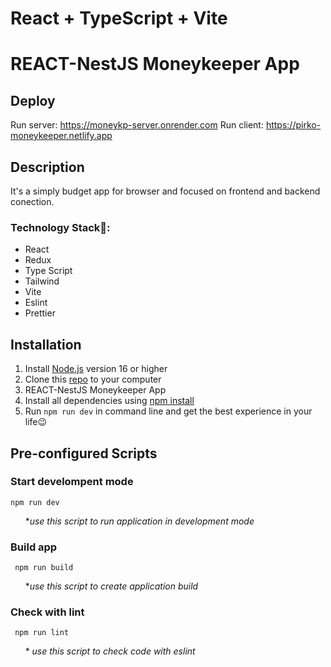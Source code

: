# React + TypeScript + Vite

# REACT-NestJS Moneykeeper App

## Deploy

Run server: https://moneykp-server.onrender.com
Run client: https://pirko-moneykeeper.netlify.app

## Description

It's a simply budget app for browser and focused on frontend and backend conection.

### Technology Stack🚀:

-   React
-   Redux
-   Type Script
-   Tailwind
-   Vite
-   Eslint
-   Prettier

## **Installation**

1. Install [Node.js](https://nodejs.org/ru) version 16 or higher
2. Clone this [repo](https://github.com/AlexPirko/REACT-NEST_Moneykeeper-client) to your computer
3. REACT-NestJS Moneykeeper App
4. Install all dependencies using [npm install](https://docs.npmjs.com/cli/v9/commands/npm-install)
5. Run `npm run dev` in command line and get the best experience in your life😉

## Pre-configured Scripts

### **Start develompent mode**

```
npm run dev
```

&nbsp; &nbsp; &nbsp; \*_use this script to run application in development mode_

### **Build app**

```
 npm run build
```

&nbsp; &nbsp; &nbsp; \*_use this script to create application build_

### **Check with lint**

```
 npm run lint
```

&nbsp; &nbsp; &nbsp; \* _use this script to check code with eslint_
